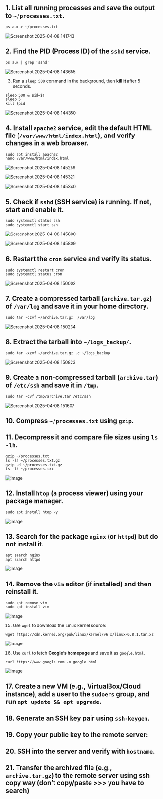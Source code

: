 ## 1. List **all running processes** and save the output to `~/processes.txt`.  
```
ps aux > ~/processes.txt

```
![Screenshot 2025-04-08 141743](https://github.com/user-attachments/assets/361f8875-35f3-4e3c-9695-69ec00639878)


## 2. Find the **PID (Process ID)** of the `sshd` service.
```
ps aux | grep 'sshd'

```
![Screenshot 2025-04-08 143655](https://github.com/user-attachments/assets/c55600d0-d504-4196-8277-4ab177635a74)

   
3. Run a `sleep 500` command in the background, then **kill it** after 5 seconds.  

```
sleep 500 & pid=$!
sleep 5
kill $pid

```
![Screenshot 2025-04-08 144350](https://github.com/user-attachments/assets/00993393-422b-4b6a-a889-dd673bb84ccc)


## 4. Install `apache2` service, edit the default HTML file (`/var/www/html/index.html`), and verify changes in a web browser.
```
sudo apt install apache2
nano /var/www/html/index.html

```
![Screenshot 2025-04-08 145259](https://github.com/user-attachments/assets/fe5d95cf-b4e8-401b-b362-5600f7ec09d6)

![Screenshot 2025-04-08 145321](https://github.com/user-attachments/assets/aba5263b-dc2e-48f6-870d-03c0cdbd9afe)

![Screenshot 2025-04-08 145340](https://github.com/user-attachments/assets/77a06b5a-d270-43df-82e0-c7279dd59b69)


## 5. **Check if `sshd` (SSH service) is running**. If not, start and enable it.  
```
sudo systemctl status ssh
sudo systemctl start ssh

```
![Screenshot 2025-04-08 145800](https://github.com/user-attachments/assets/cb9e1b60-cdd9-4b27-9ec2-ec77ae9bbe67)

![Screenshot 2025-04-08 145809](https://github.com/user-attachments/assets/a386eb30-14da-4eee-9de5-fa4273ccd405)

## 6. **Restart the `cron` service** and verify its status.  
```
sudo systemctl restart cron
sudo systemctl status cron

```
![Screenshot 2025-04-08 150002](https://github.com/user-attachments/assets/93fdd36d-72a6-4724-af43-94f6b3c76aa9)

## 7. Create a **compressed tarball** (`archive.tar.gz`) of `/var/log` and save it in your home directory. 
```
sudo tar -czvf ~/archive.tar.gz  /var/log

```

![Screenshot 2025-04-08 150234](https://github.com/user-attachments/assets/b0ee6f2c-0d3f-44e0-9895-72da100ab79a)

## 8. **Extract** the tarball into `~/logs_backup/`.  
```
sudo tar -xzvf ~/archive.tar.gz .c ~/logs_backup

```

![Screenshot 2025-04-08 150823](https://github.com/user-attachments/assets/50685b86-b4a5-4644-b0dc-3de341296d49)


## 9. Create a **non-compressed tarball** (`archive.tar`) of `/etc/ssh` and save it in `/tmp`. 
```
sudo tar -cvf /tmp/archive.tar /etc/ssh

```
![Screenshot 2025-04-08 151607](https://github.com/user-attachments/assets/75f47a54-9685-4a39-b038-259c670ee55a)

## 10. Compress `~/processes.txt` using `gzip`.  
## 11. **Decompress** it and compare file sizes using `ls -lh`.  
```
gzip ~/processes.txt
ls -lh ~/processes.txt.gz
gzip -d ~/processes.txt.gz
ls -lh ~/processes.txt

```
![image](https://github.com/user-attachments/assets/ed864c8f-fe65-4846-b140-655729d6462f)

## 12. **Install `htop`** (a process viewer) using your package manager.  
```
sudo apt install htop -y

```
![image](https://github.com/user-attachments/assets/a1b540ed-45b6-458e-b8be-91255f30ad58)

## 13. **Search for the package `nginx`** (or `httpd`) but do not install it.  
```
apt search nginx
apt search httpd
```
![image](https://github.com/user-attachments/assets/56ae961c-74b3-4885-86c8-e45adbcfa958)

## 14. **Remove the `vim` editor** (if installed) and then reinstall it.  
```
sudo apt remove vim
sudo apt install vim
```

![image](https://github.com/user-attachments/assets/3b9e27ed-2a42-44e4-9c8e-88985ac7f3cc)

15. Use `wget` to download the Linux kernel source:  
```
wget https://cdn.kernel.org/pub/linux/kernel/v6.x/linux-6.8.1.tar.xz

```    

![image](https://github.com/user-attachments/assets/6e97348f-7e15-41da-b3e2-0bf107b5abb8)

16. Use `curl` to fetch **Google’s homepage** and save it as `google.html`.  
```
curl https://www.google.com -o google.html
```
![image](https://github.com/user-attachments/assets/13423aca-2fe6-495f-b277-7458d62c39e3)

## 17. **Create a new VM** (e.g., VirtualBox/Cloud instance), add a user to the `sudoers` group, and run `apt update && apt upgrade`.  

## 18. **Generate an SSH key pair** using `ssh-keygen`.  
## 19. **Copy your public key** to the remote server:  
## 20. **SSH into the server** and verify with `hostname`.  
## 21. **Transfer the archived file** (e.g., `archive.tar.gz`) to the remote server using ssh copy way (don’t copy/paste >>> you have to search)

